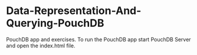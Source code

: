 # Data-Representation-And-Querying-PouchDB
PouchDB app and exercises. To run the PouchDB app start PouchDB Server and open the index.html file.